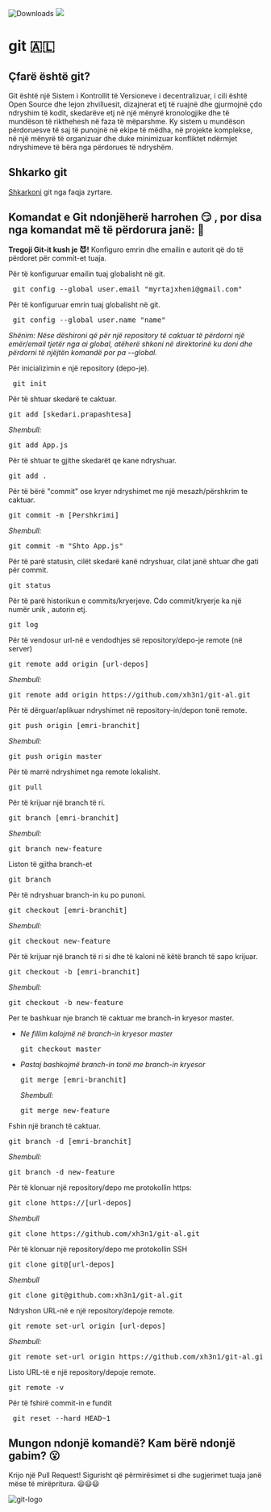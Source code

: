 ![Downloads](https://img.shields.io/github/downloads/xh3n1/git-al/total.svg?style=flat-square)
![](https://img.shields.io/twitter/follow/xh3n1.svg?style=flat-square)
# git 🇦🇱

## Çfarë është git?

Git është një Sistem i Kontrollit të Versioneve i decentralizuar, i cili është Open Source dhe lejon zhvilluesit, dizajnerat etj të ruajnë dhe gjurmojnë çdo ndryshim të kodit, skedarëve etj në një mënyrë kronologjike dhe të mundëson të rikthehesh në faza të mëparshme. Ky sistem u mundëson përdoruesve të saj të punojnë në ekipe të mëdha, në projekte komplekse, në një mënyrë të organizuar dhe duke minimizuar konfliktet ndërmjet ndryshimeve të bëra nga përdorues të ndryshëm.

## Shkarko git

[Shkarkoni](https://git-scm.com/downloads) git nga faqja zyrtare.

## Komandat e Git ndonjëherë harrohen 😏 , por disa nga komandat më të përdorura janë: 🤘

**Tregoji Git-it kush je 😈!** Konfiguro emrin dhe emailin e autorit që do të përdoret për commit-et tuaja.

Për të konfiguruar emailin tuaj globalisht në git.

<pre> git config --global user.email "myrtajxheni@gmail.com"</pre>

Për të konfiguruar emrin tuaj globalisht në git.

<pre> git config --global user.name "name" </pre>

_Shënim: Nëse dëshironi që për një repository të caktuar të përdorni një emër/email tjetër nga ai global, atëherë shkoni në direktorinë ku doni dhe përdorni të njëjtën komandë por pa --global._

Për inicializimin e një repository (depo-je).

<pre> git init </pre>

Për të shtuar skedarë te caktuar.

<pre>git add [skedari.prapashtesa] </pre>

_Shembull:_

<pre>git add App.js</pre>

Për të shtuar te gjithe skedarët qe kane ndryshuar.

<pre>git add .</pre>

Për të bërë "commit" ose kryer ndryshimet me një mesazh/përshkrim te caktuar.

<pre>git commit -m [Pershkrimi]</pre>

_Shembull:_

<pre>git commit -m "Shto App.js" </pre>

Për të parë statusin, cilët skedarë kanë ndryshuar, cilat janë shtuar dhe gati për commit.

<pre>git status</pre>

Për të parë historikun e commits/kryerjeve. Cdo commit/kryerje ka një numër unik , autorin etj.

<pre>git log</pre>

Për të vendosur url-në e vendodhjes së repository/depo-je remote (në server)

<pre>git remote add origin [url-depos]</pre>

_Shembull:_

<pre>git remote add origin https://github.com/xh3n1/git-al.git</pre>

Për të dërguar/aplikuar ndryshimet në repository-in/depon tonë remote.

<pre>git push origin [emri-branchit]</pre>

_Shembull:_

<pre>git push origin master</pre>

Për të marrë ndryshimet nga remote lokalisht.

<pre>git pull</pre>

Për të krijuar një branch të ri.

<pre>git branch [emri-branchit]</pre>

_Shembull:_

<pre>git branch new-feature</pre>

Liston të gjitha branch-et

<pre>git branch</pre>

Për të ndryshuar branch-in ku po punoni.

<pre>git checkout [emri-branchit]</pre>

_Shembull:_

<pre>git checkout new-feature</pre>

Për të krijuar një branch të ri si dhe të kaloni në këtë branch të sapo krijuar.

<pre>git checkout -b [emri-branchit]</pre>

_Shembull:_

<pre>git checkout -b new-feature</pre>

Per te bashkuar nje branch të caktuar me branch-in kryesor master.

- _Ne fillim kalojmë në branch-in kryesor master_
   <pre>git checkout master</pre>
- _Pastaj bashkojmë branch-in tonë me branch-in kryesor_
  <pre>git merge [emri-branchit]</pre>
  _Shembull:_
  <pre>git merge new-feature</pre>

Fshin një branch të caktuar.

<pre>git branch -d [emri-branchit]</pre>

_Shembull:_

<pre>git branch -d new-feature</pre>

Për të klonuar një repository/depo me protokollin https:

<pre>git clone https://[url-depos]</pre>

_Shembull_

<pre>git clone https://github.com/xh3n1/git-al.git</pre>

Për të klonuar një repository/depo me protokollin SSH

<pre>git clone git@[url-depos]</pre>

_Shembull_

<pre>git clone git@github.com:xh3n1/git-al.git</pre>

Ndryshon URL-në e një repository/depoje remote.

<pre>git remote set-url origin [url-depos] </pre>

_Shembull:_

<pre>git remote set-url origin https://github.com/xh3n1/git-al.git </pre>

Listo URL-të e një repository/depoje remote.

<pre>git remote -v</pre>

Për të fshirë commit-in e fundit

<pre> git reset --hard HEAD~1 </pre>

## Mungon ndonjë komandë? Kam bërë ndonjë gabim? 😮

Krijo një Pull Request! Sigurisht që përmirësimet si dhe sugjerimet tuaja janë mëse të mirëpritura. 😃😃😃

![git-logo](https://git-scm.com/images/logos/downloads/Git-Icon-1788C.png)
